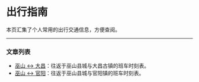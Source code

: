 # 出行指南

本页汇集了个人常用的出行交通信息，方便查阅。

---

### 文章列表 <!-- {docsify-ignore} -->

-   [巫山 ↔ 大昌](./wushan-dachang-bus.md)：往返于巫山县城与大昌古镇的班车时刻表。
-   [巫山 ↔ 官阳](./wushan-guanyang-bus.md)：往返于巫山县城与官阳镇的班车时刻表。
